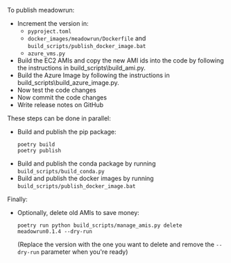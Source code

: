 To publish meadowrun:

- Increment the version in:
  - `pyproject.toml`
  - `docker_images/meadowrun/Dockerfile` and `build_scripts/publish_docker_image.bat`
  - `azure_vms.py`
- Build the EC2 AMIs and copy the new AMI ids into the code by following the
  instructions in build_scripts\build_ami.py.
- Build the Azure Image by following the instructions in
  build_scripts\build_azure_image.py.
- Now test the code changes
- Now commit the code changes
- Write release notes on GitHub

These steps can be done in parallel:
- Build and publish the pip package:
  ```shell
  poetry build
  poetry publish
  ```
- Build and publish the conda package by running `build_scripts/build_conda.py`
- Build and publish the docker images by running
  `build_scripts/publish_docker_image.bat`

Finally:
- Optionally, delete old AMIs to save money:
  ```shell
  poetry run python build_scripts/manage_amis.py delete meadowrun0.1.4 --dry-run
  ```
  (Replace the version with the one you want to delete and remove the `--dry-run`
  parameter when you're ready)